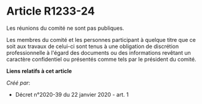 # Article R1233-24

Les réunions du comité ne sont pas publiques.

Les membres du comité et les personnes participant à quelque titre que ce soit aux travaux de celui-ci sont tenus à une
obligation de discrétion professionnelle à l'égard des documents ou des informations revêtant un caractère confidentiel ou
présentés comme tels par le président du comité.

**Liens relatifs à cet article**

_Créé par_:

  - Décret n°2020-39 du 22 janvier 2020 - art. 1
